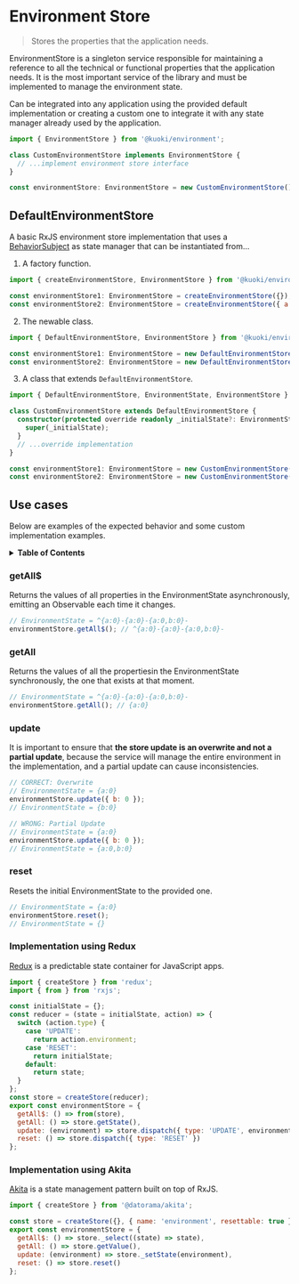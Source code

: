 # Environment Store

> Stores the properties that the application needs.

EnvironmentStore is a singleton service responsible for maintaining a reference to all the technical or functional properties that the application needs. It is the most important service of the library and must be implemented to manage the environment state.

Can be integrated into any application using the provided default implementation or creating a custom one to integrate it with any state manager already used by the application.

```ts
import { EnvironmentStore } from '@kuoki/environment';

class CustomEnvironmentStore implements EnvironmentStore {
  // ...implement environment store interface
}

const environmentStore: EnvironmentStore = new CustomEnvironmentStore();
```

## DefaultEnvironmentStore

A basic RxJS environment store implementation that uses a [BehaviorSubject](https://rxjs.dev/api/index/class/BehaviorSubject) as state manager that can be instantiated from...

1. A factory function.

```js
import { createEnvironmentStore, EnvironmentStore } from '@kuoki/environment';

const environmentStore1: EnvironmentStore = createEnvironmentStore({});
const environmentStore2: EnvironmentStore = createEnvironmentStore({ a: 0 });
```

2. The newable class.

```js
import { DefaultEnvironmentStore, EnvironmentStore } from '@kuoki/environment';

const environmentStore1: EnvironmentStore = new DefaultEnvironmentStore({});
const environmentStore2: EnvironmentStore = new DefaultEnvironmentStore({ a: 0 });
```

3. A class that extends `DefaultEnvironmentStore`.

```ts
import { DefaultEnvironmentStore, EnvironmentState, EnvironmentStore } from '@kuoki/environment';

class CustomEnvironmentStore extends DefaultEnvironmentStore {
  constructor(protected override readonly _initialState?: EnvironmentState) {
    super(_initialState);
  }
  // ...override implementation
}

const environmentStore1: EnvironmentStore = new CustomEnvironmentStore({});
const environmentStore2: EnvironmentStore = new CustomEnvironmentStore({ a: 0 });
```

## Use cases

Below are examples of the expected behavior and some custom implementation examples.

<details>
  <summary><strong>Table of Contents</strong></summary>
  <ol>
    <li><a href="#getall">getAll$</a></li>
    <li><a href="#getall-1">getAll</a></li>
    <li><a href="#update">update</a></li>
    <li><a href="#reset">reset</a></li>
    <li><a href="#implementation-using-redux">Implementation using Redux</a></li>
    <li><a href="#implementation-using-akita">Implementation using Akita</a></li>
  </ol>
</details>

### getAll$

Returns the values ​​of all properties in the EnvironmentState asynchronously, emitting an Observable each time it changes.

```js
// EnvironmentState = ^{a:0}-{a:0}-{a:0,b:0}-
environmentStore.getAll$(); // ^{a:0}-{a:0}-{a:0,b:0}-
```

### getAll

Returns the values ​​of all the propertiesin the EnvironmentState synchronously, the one that exists at that moment.

```js
// EnvironmentState = ^{a:0}-{a:0}-{a:0,b:0}-
environmentStore.getAll(); // {a:0}
```

### update

It is important to ensure that **the store update is an overwrite and not a partial update**,
because the service will manage the entire environment in the implementation,
and a partial update can cause inconsistencies.

```js
// CORRECT: Overwrite
// EnvironmentState = {a:0}
environmentStore.update({ b: 0 });
// EnvironmentState = {b:0}
```

```js
// WRONG: Partial Update
// EnvironmentState = {a:0}
environmentStore.update({ b: 0 });
// EnvironmentState = {a:0,b:0}
```

### reset

Resets the initial EnvironmentState to the provided one.

```js
// EnvironmentState = {a:0}
environmentStore.reset();
// EnvironmentState = {}
```

### Implementation using Redux

[Redux](https://redux.js.org/) is a predictable state container for JavaScript apps.

```js
import { createStore } from 'redux';
import { from } from 'rxjs';

const initialState = {};
const reducer = (state = initialState, action) => {
  switch (action.type) {
    case 'UPDATE':
      return action.environment;
    case 'RESET':
      return initialState;
    default:
      return state;
  }
};
const store = createStore(reducer);
export const environmentStore = {
  getAll$: () => from(store),
  getAll: () => store.getState(),
  update: (environment) => store.dispatch({ type: 'UPDATE', environment }),
  reset: () => store.dispatch({ type: 'RESET' })
};
```

### Implementation using Akita

[Akita](https://datorama.github.io/akita/) is a state management pattern built on top of RxJS.

```js
import { createStore } from '@datorama/akita';

const store = createStore({}, { name: 'environment', resettable: true });
export const environmentStore = {
  getAll$: () => store._select((state) => state),
  getAll: () => store.getValue(),
  update: (environment) => store._setState(environment),
  reset: () => store.reset()
};
```
